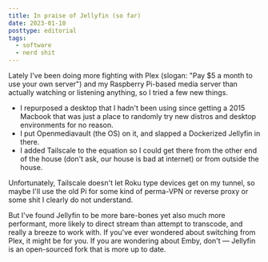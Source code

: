 ```yaml
---
title: In praise of Jellyfin (so far)
date: 2023-01-10
posttype: editorial
tags:
  - software
  - nerd shit
---
```


Lately I've been doing more fighting with Plex (slogan: "Pay $5 a month to use your own server") and my Raspberry Pi-based media server than actually watching or listening anything, so I tried a few new things.
- I repurposed a desktop that I hadn't been using since getting a 2015 Macbook that was just a place to randomly try new distros and desktop environments for no reason.
- I put Openmediavault (the OS) on it, and slapped a Dockerized Jellyfin in there.
- I added Tailscale to the equation so I could get there from the other end of the house (don't ask, our house is bad at internet) or from outside the house.

Unfortunately, Tailscale doesn't let Roku type devices get on my tunnel, so maybe I'll use the old Pi for some kind of perma-VPN or reverse proxy or some shit I clearly do not understand.

But I've found Jellyfin to be more bare-bones yet also much more performant, more likely to direct stream than attempt to transcode, and really a breeze to work with. If you've ever wondered about switching from Plex, it might be for you. If you are wondering about Emby, don't — Jellyfin is an open-sourced fork that is more up to date.